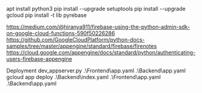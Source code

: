 apt install python3
pip install --upgrade setuptools
pip install --upgrade gcloud
pip install -t lib pyrebase

https://medium.com/@hiranya911/firebase-using-the-python-admin-sdk-on-google-cloud-functions-590f50226286
https://github.com/GoogleCloudPlatform/python-docs-samples/tree/master/appengine/standard/firebase/firenotes
https://cloud.google.com/appengine/docs/standard/python/authenticating-users-firebase-appengine

Deployment
dev_appserver.py .\Frontend\app.yaml .\Backend\app.yaml
gcloud app deploy .\Backend\index.yaml .\Frontend\app.yaml .\Backend\app.yaml